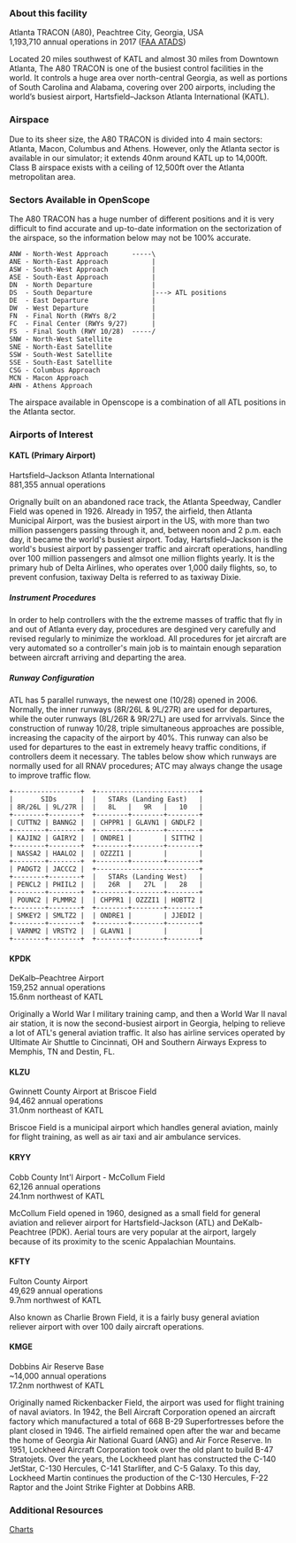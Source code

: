 ### About this facility
Atlanta TRACON (A80), Peachtree City, Georgia, USA  
1,193,710 annual operations in 2017 ([FAA ATADS](https://aspm.faa.gov/opsnet/sys/Tracon.asp))

Located 20 miles southwest of KATL and almost 30 miles from Downtown Atlanta, The A80 TRACON is one of the busiest control facilities in the world. It controls a huge area over north-central Georgia, as well as portions of South Carolina and Alabama, covering over 200 airports, including the world’s busiest airport, Hartsfield–Jackson Atlanta International (KATL).

### Airspace
Due to its sheer size, the A80 TRACON is divided into 4 main sectors: Atlanta, Macon, Columbus and Athens. However, only the Atlanta sector is available in our simulator; it extends 40nm around KATL up to 14,000ft. Class B airspace exists with a ceiling of 12,500ft over the Atlanta metropolitan area.

### Sectors Available in OpenScope
The A80 TRACON has a huge number of different positions and it is very difficult to find accurate and up-to-date information on the sectorization of the airspace, so the information below may not be 100% accurate.
```
ANW - North-West Approach      -----\
ANE - North-East Approach           |
ASW - South-West Approach           |
ASE - South-East Approach           |
DN  - North Departure               |
DS  - South Departure               |---> ATL positions
DE  - East Departure                |
DW  - West Departure                |
FN  - Final North (RWYs 8/2         |
FC  - Final Center (RWYs 9/27)      |
FS  - Final South (RWY 10/28)  -----/
SNW - North-West Satellite
SNE - North-East Satellite
SSW - South-West Satellite
SSE - South-East Satellite
CSG - Columbus Approach
MCN - Macon Approach
AHN - Athens Approach
```
The airspace available in Openscope is a combination of all ATL positions in the Atlanta sector.

### Airports of Interest

#### KATL (Primary Airport)
Hartsfield–Jackson Atlanta International  
881,355 annual operations

Orignally built on an abandoned race track, the Atlanta Speedway, Candler Field was opened in 1926. Already in 1957, the airfield, then Atlanta Municipal Airport, was the busiest airport in the US, with more than two million passengers passing through it, and, between noon and 2 p.m. each day, it became the world's busiest airport. Today, Hartsfield–Jackson is the world's busiest airport by passenger traffic and aircraft operations, handling over 100 million passengers and almsot one million flights yearly. It is the primary hub of Delta Airlines, who operates over 1,000 daily flights, so, to prevent confusion, taxiway Delta is referred to as taxiway Dixie.

##### Instrument Procedures
In order to help controllers with the the extreme masses of traffic that fly in and out of Atlanta every day, procedures are desgined very carefully and revised regularly to minimize the workload. All procedures for jet aircraft are very automated so a controller's main job is to maintain enough separation between aircraft arriving and departing the area.

##### Runway Configuration
ATL has 5 parallel runways, the newest one (10/28) opened in 2006. Normally, the inner runways (8R/26L & 9L/27R) are used for departures, while the outer runways (8L/26R & 9R/27L) are used for arrvivals. Since the construction of runway 10/28, triple simultaneous approaches are possible, increasing the capacity of the airport by 40%. This runway can also be used for departures to the east in extremely heavy traffic conditions, if controllers deem it necessary. The tables below show which runways are normally used for all RNAV procedures; ATC may always change the usage to improve traffic flow.
```
+-----------------+  +--------------------------+
|       SIDs      |  |   STARs (Landing East)   |
| 8R/26L | 9L/27R |  |   8L   |   9R   |   10   |
+--------+--------+  +--------+--------+--------+
| CUTTN2 | BANNG2 |  | CHPPR1 | GLAVN1 | GNDLF2 |
+--------+--------+  +--------+--------+--------+
| KAJIN2 | GAIRY2 |  | ONDRE1 |        | SITTH2 |
+--------+--------+  +--------+--------+--------+
| NASSA2 | HAALO2 |  | OZZZI1 |        |        |
+--------+--------+  +--------+--------+--------+
| PADGT2 | JACCC2 |  +--------------------------+
+--------+--------+  |   STARs (Landing West)   |
| PENCL2 | PHIIL2 |  |   26R  |   27L  |   28   |
+--------+--------+  +--------+--------+--------+
| POUNC2 | PLMMR2 |  | CHPPR1 | OZZZI1 | HOBTT2 |
+--------+--------+  +--------+--------+--------+
| SMKEY2 | SMLTZ2 |  | ONDRE1 |        | JJEDI2 |
+--------+--------+  +--------+--------+--------+
| VARNM2 | VRSTY2 |  | GLAVN1 |        |        |
+--------+--------+  +--------+--------+--------+
```

#### KPDK
DeKalb–Peachtree Airport  
159,252 annual operations  
15.6nm northeast of KATL

Originally a World War I military training camp, and then a World War II naval air station, it is now the second-busiest airport in Georgia, helping to relieve a lot of ATL's general aviation traffic. It also has airline services operated by Ultimate Air Shuttle to Cincinnati, OH and Southern Airways Express to Memphis, TN and Destin, FL.

#### KLZU
Gwinnett County Airport at Briscoe Field  
94,462 annual operations  
31.0nm northeast of KATL

Briscoe Field is a municipal airport which handles general aviation, mainly for flight training, as well as air taxi and air ambulance services.

#### KRYY
Cobb County Int'l Airport - McCollum Field  
62,126 annual operations  
24.1nm northwest of KATL

McCollum Field opened in 1960, designed as a small field for general aviation and reliever airport for Hartsfield-Jackson (ATL) and DeKalb-Peachtree (PDK). Aerial tours are very popular at the airport, largely because of its proximity to the scenic Appalachian Mountains.

#### KFTY
Fulton County Airport  
49,629 annual operations  
9.7nm northwest of KATL

Also known as Charlie Brown Field, it is a fairly busy general aviation reliever airport with over 100 daily aircraft operations.

#### KMGE
Dobbins Air Reserve Base  
~14,000 annual operations  
17.2nm northwest of KATL

Originally named Rickenbacker Field, the airport was used for flight training of naval aviators. In 1942, the Bell Aircraft Corporation opened an aircraft factory which manufactured a total of 668 B-29 Superfortresses before the plant closed in 1946. The airfield remained open after the war and became the home of Georgia Air National Guard (ANG) and Air Force Reserve. In 1951, Lockheed Aircraft Corporation took over the old plant to build B-47 Stratojets. Over the years, the Lockheed plant has constructed the C-140 JetStar, C-130 Hercules, C-141 Starlifter, and C-5 Galaxy. To this day, Lockheed Martin continues the production of the C-130 Hercules, F-22 Raptor and the Joint Strike Fighter at Dobbins ARB.

### Additional Resources
[Charts](https://skyvector.com/airport/ATL/Hartsfield-Jackson-Atlanta-International-Airport)
